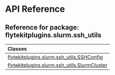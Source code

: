 # API Reference

## Reference for package: flytekitplugins.slurm.ssh_utils

| Classes  |
| :------------- |
| [flytekitplugins.slurm.ssh_utils.SSHConfig](flytekitplugins_slurm_ssh_utils_sshconfig) |
| [flytekitplugins.slurm.ssh_utils.SlurmCluster](flytekitplugins_slurm_ssh_utils_slurmcluster) |
